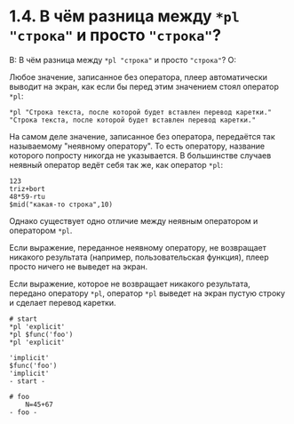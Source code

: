 # 1.4. В чём разница между `*pl "строка"` и просто `"строка"`?
<!-- [:faq_01_04] -->

В: В чём разница между `*pl "строка"` и просто `"строка"`?
О:

Любое значение, записанное без оператора, плеер автоматически выводит на экран, как если бы перед этим значением стоял оператор `*pl`:

```qsp
*pl "Строка текста, после которой будет вставлен перевод каретки."
"Строка текста, после которой будет вставлен перевод каретки."
```

На самом деле значение, записанное без оператора, передаётся так называемому "неявному оператору". То есть оператору, название которого попросту никогда не указывается. В большинстве случаев неявный оператор ведёт себя так же, как оператор `*pl`:

```qsp
123
triz+bort
48*59-rtu
$mid("какая-то строка",10)
```

Однако существует одно отличие между неявным оператором и оператором `*pl`.

Если выражение, переданное неявному оператору, не возвращает никакого результата (например, пользовательская функция), плеер просто ничего не выведет на экран.

Если выражение, которое не возвращает никакого результата, передано оператору `*pl`, оператор `*pl` выведет на экран пустую строку и сделает перевод каретки.

```qsp
# start
*pl 'explicit'
*pl $func('foo')
*pl 'explicit'

'implicit'
$func('foo')
'implicit'
- start -

# foo
	N=45+67
- foo -
```
